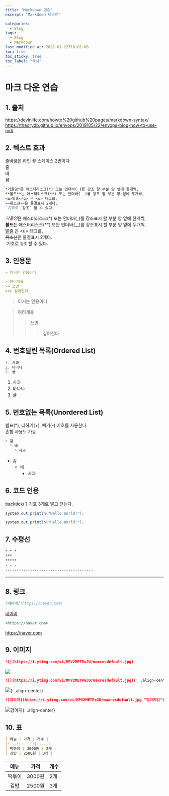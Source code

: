 ```yaml
---
title: "Markdown 연습"
excerpt: "Markdown 테스트"

categories:
  - Blog
tags:
  - Blog
  - Markdown
last_modified_at: 2021-01-22T16:01:00
toc: true
toc_sticky: true
toc_label: "목차"
---
```


# 마크 다운 연습

## 1. 출처
<https://devinlife.com/howto%20github%20pages/markdown-syntax/>  
<https://theorydb.github.io/envops/2019/05/22/envops-blog-how-to-use-md/>  

## 2. 텍스트 효과
줄바꿈은 라인 끝 스페이스 2번이다  
줄  
바  
꿈  

```markdown
*기울임*은 애스터리스크(*) 또는 언더바(_)를 강조 할 부분 양 옆에 한개씩,  
**볼드**는 애스터리스크(**) 또는 언더바(__)를 강조 할 부분 양 옆에 두개씩,  
<u>밑줄</u> 은 <u> 태그를,  
~~취소선~~은 물결표시 2개다.  
`기호로 `강조` 할 수 있다. 
```  
*기울임*은 애스터리스크(*) 또는 언더바(_)를 강조표시 할 부분 양 옆에 한개씩,  
**볼드**는 애스터리스크(**) 또는 언더바(__)를 강조표시 할 부분 양 옆에 두개씩,  
<u>밑줄</u> 은 \<u> 태그를,  
~~취소선~~은 물결표시 2개다.  
\`기호로 `강조` 할 수 있다. 


## 3. 인용문
```markdown
> 이거는 인용이다

> 여러개를
>> 쓰면
>>> 깊어진다
```

> 이거는 인용이다

> 여러개를
>> 쓰면
>>> 깊어진다

## 4. 번호달린 목록(Ordered List)
```markdown
1. 사과
2. 바나나
3. 귤
```
1. 사과
2. 바나나
3. 귤

## 5. 번호없는 목록(Unordered List)
별표(*), 더하기(+), 빼기(-) 기호를 사용한다.  
혼합 사용도 가능.
```markdown
* 감
  * 배
    * 사과
```
* 감
  * 배
    * 사과

## 6. 코드 인용
backtick(`) 기호 3개로 열고 닫는다.


```java
system.out.println("Hello World!");
```

```java
system.out.println("Hello World!");
```

## 7. 수평선
```markdown
* * *
***
*****
- - -
---------------------------------------
```
-------------------------

## 8. 링크
```markdown
[네이버](https://naver.com)
```
[네이버](https://naver.com)


```markdown
<https://naver.com>
```
<https://naver.com>

## 9. 이미지
```markdown
![](https://i.ytimg.com/vi/MPV2METPeJU/maxresdefault.jpg)
```
![](https://i.ytimg.com/vi/MPV2METPeJU/maxresdefault.jpg)

```markdown
![](https://i.ytimg.com/vi/MPV2METPeJU/maxresdefault.jpg){: .align-center}
```
![](https://i.ytimg.com/vi/MPV2METPeJU/maxresdefault.jpg){: .align-center}



```markdown
![강아지](https://i.ytimg.com/vi/MPV2METPeJU/maxresdefault.jpg "강아지임"){: .align-center}
```
![강아지](https://i.ytimg.com/vi/MPV2METPeJU/maxresdefault.jpg "강아지임"){: .align-center}

## 10. 표
```markdown
| 메뉴 | 가격 | 개수 |
|:---:|:----:|:----|
| 떡볶이 | 3000원 | 2개 |
| 김밥 | 2500원 | 3개 |
```

| 메뉴 | 가격 | 개수 |
|:---:|:----:|:----|
| 떡볶이 | 3000원 | 2개 |
| 김밥 | 2500원 | 3개 |